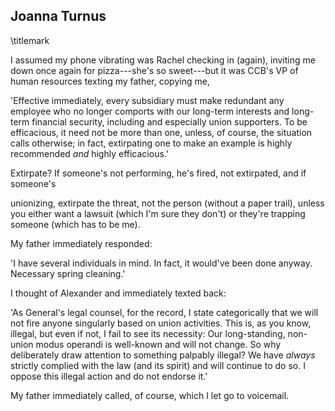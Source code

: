 ## Joanna Turnus
\titlemark

I assumed my phone vibrating was Rachel checking in (again), inviting me
down once again for pizza---she's so sweet---but it was CCB's VP of
human resources texting my father, copying me,

'Effective immediately, every subsidiary must make redundant any
employee who no longer comports with our long-term interests and
long-term financial security, including and especially union
supporters. To be efficacious, it need not be more than one, unless,
of course, the situation calls otherwise; in fact, extirpating one to
make an example is highly recommended *and* highly efficacious.'

Extirpate? If someone's not performing, he's fired, not extirpated,
and if someone's

unionizing, extirpate the threat, not the person (without a paper
trail), unless you either want a lawsuit (which I'm sure they don't)
or they're trapping someone (which has to be me).

My father immediately responded:

'I have several individuals in mind. In fact, it would've been done
anyway. Necessary spring cleaning.'

I thought of Alexander and immediately texted back:

'As General's legal counsel, for the record, I state categorically
that we will not fire anyone singularly based on union activities.
This is, as you know, illegal, but even if not, I fail to see its
necessity: Our long-standing, non-union modus operandi is well-known
and will not change. So why deliberately draw attention to something
palpably illegal? We have *always* strictly complied with the law (and
its spirit) and will continue to do so. I oppose this illegal action
and do not endorse it.'

My father immediately called, of course, which I let go to voicemail.